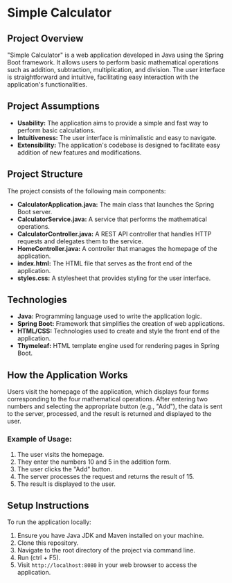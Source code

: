 ﻿

# Simple Calculator

## Project Overview

"Simple Calculator" is a web application developed in Java using the Spring Boot framework. It allows users to perform basic mathematical operations such as addition, subtraction, multiplication, and division. The user interface is straightforward and intuitive, facilitating easy interaction with the application's functionalities.

## Project Assumptions

- **Usability:** The application aims to provide a simple and fast way to perform basic calculations.
- **Intuitiveness:** The user interface is minimalistic and easy to navigate.
- **Extensibility:** The application's codebase is designed to facilitate easy addition of new features and modifications.

## Project Structure

The project consists of the following main components:

- **CalculatorApplication.java:** The main class that launches the Spring Boot server.
- **CalculatorService.java:** A service that performs the mathematical operations.
- **CalculatorController.java:** A REST API controller that handles HTTP requests and delegates them to the service.
- **HomeController.java:** A controller that manages the homepage of the application.
- **index.html:** The HTML file that serves as the front end of the application.
- **styles.css:** A stylesheet that provides styling for the user interface.

## Technologies

- **Java:** Programming language used to write the application logic.
- **Spring Boot:** Framework that simplifies the creation of web applications.
- **HTML/CSS:** Technologies used to create and style the front end of the application.
- **Thymeleaf:** HTML template engine used for rendering pages in Spring Boot.

## How the Application Works

Users visit the homepage of the application, which displays four forms corresponding to the four mathematical operations. After entering two numbers and selecting the appropriate button (e.g., "Add"), the data is sent to the server, processed, and the result is returned and displayed to the user.

### Example of Usage:

1. The user visits the homepage.
2. They enter the numbers 10 and 5 in the addition form.
3. The user clicks the "Add" button.
4. The server processes the request and returns the result of 15.
5. The result is displayed to the user.

## Setup Instructions

To run the application locally:

1. Ensure you have Java JDK and Maven installed on your machine.
2. Clone this repository.
3. Navigate to the root directory of the project via command line.
4. Run (ctrl + F5).
5. Visit `http://localhost:8080` in your web browser to access the application.


